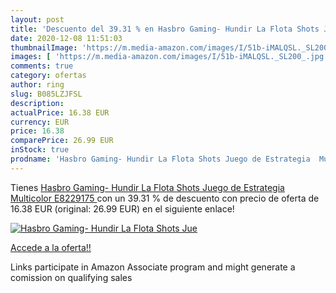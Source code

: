 ```yaml
---
layout: post
title: 'Descuento del 39.31 % en Hasbro Gaming- Hundir La Flota Shots Jue'
date: 2020-12-08 11:51:03
thumbnailImage: 'https://m.media-amazon.com/images/I/51b-iMALQSL._SL200_.jpg'
images: [ 'https://m.media-amazon.com/images/I/51b-iMALQSL._SL200_.jpg' ]
comments: true
category: ofertas
author: ring
slug: B085LZJFSL
description:
actualPrice: 16.38 EUR
currency: EUR
price: 16.38
comparePrice: 26.99 EUR
inStock: true
prodname: 'Hasbro Gaming- Hundir La Flota Shots Juego de Estrategia  Multicolor  E8229175 '
---
```


Tienes [Hasbro Gaming- Hundir La Flota Shots Juego de Estrategia  Multicolor  E8229175 ](https://www.amazon.es/dp/B085LZJFSL/?tag=tolees-21) con un 39.31 % de descuento con precio de oferta de 16.38 EUR (original: 26.99 EUR) en el siguiente enlace!

[![Hasbro Gaming- Hundir La Flota Shots Jue](https://m.media-amazon.com/images/I/51b-iMALQSL._SL200_.jpg)](https://www.amazon.es/dp/B085LZJFSL/?tag=tolees-21)

[Accede a la oferta!!](https://www.amazon.es/dp/B085LZJFSL/?tag=tolees-21)

Links participate in Amazon Associate program and might generate a comission on qualifying sales


